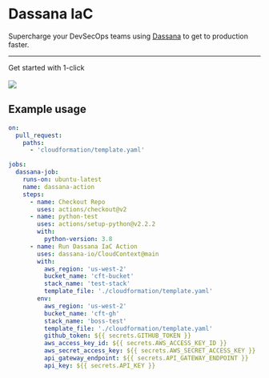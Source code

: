 # Dassana IaC
Supercharge your DevSecOps teams using [Dassana](https://github.com/dassana-io/dassana) to get to production faster.</br><hr/>
Get started with 1-click </br></br>[![](https://cdn.rawgit.com/buildkite/cloudformation-launch-stack-button-svg/master/launch-stack.svg)](https://console.aws.amazon.com/cloudformation/home?region=us-east-1#/stacks/create/review?templateURL=https://dassana-iac-prod-public.s3.amazonaws.com/deploy.yaml&stackName=Dassana-IaC-Action)

## Example usage
```yaml
on: 
  pull_request:
    paths:
      - 'cloudformation/template.yaml'

jobs:
  dassana-job:
    runs-on: ubuntu-latest
    name: dassana-action
    steps:
      - name: Checkout Repo
        uses: actions/checkout@v2
      - name: python-test
        uses: actions/setup-python@v2.2.2
        with: 
          python-version: 3.8
      - name: Run Dassana IaC Action
        uses: dassana-io/CloudContext@main
        with:
          aws_region: 'us-west-2'
          bucket_name: 'cft-bucket'
          stack_name: 'test-stack'
          template_file: './cloudformation/template.yaml'
        env:
          aws_region: 'us-west-2'
          bucket_name: 'cft-gh'
          stack_name: 'boss-test'
          template_file: './cloudformation/template.yaml'
          github_token: ${{ secrets.GITHUB_TOKEN }}
          aws_access_key_id: ${{ secrets.AWS_ACCESS_KEY_ID }}
          aws_secret_access_key: ${{ secrets.AWS_SECRET_ACCESS_KEY }}
          api_gateway_endpoint: ${{ secrets.API_GATEWAY_ENDPOINT }}
          api_key: ${{ secrets.API_KEY }}
```

